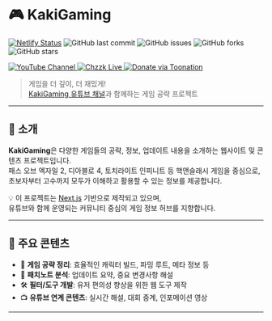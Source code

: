 # 🎮 KakiGaming
[![Netlify Status](https://api.netlify.com/api/v1/badges/9a6e3f00-2da1-4c36-8201-569cb93a5ceb/deploy-status)](https://app.netlify.com/projects/kaki-game/deploys)
![GitHub last commit](https://img.shields.io/github/last-commit/nextkaki/KakiGaming)
![GitHub issues](https://img.shields.io/github/issues/nextkaki/KakiGaming)
![GitHub forks](https://img.shields.io/github/forks/nextkaki/KakiGaming)
![GitHub stars](https://img.shields.io/github/stars/nextkaki/KakiGaming)
<p align="left">
  <a href="https://www.youtube.com/channel/UCgnJXcYf0WjXvMi1QKTrb6A" target="_blank">
    <img src="https://img.shields.io/badge/YouTube-KakiGaming-red?style=for-the-badge&logo=youtube&logoColor=white" alt="YouTube Channel">
  </a>
  <a href="https://chzzk.naver.com/8eac3d6cdac51bbceb794196cd4e6a15" target="_blank">
    <img src="https://img.shields.io/badge/Chzzk-방송 보러가기-2DB400?style=for-the-badge&logo=naver&logoColor=white" alt="Chzzk Live">
  </a>
  <a href="https://toon.at/donate/kaki__" target="_blank">
    <img src="https://img.shields.io/badge/Toonation-후원하기-ff69b4?style=for-the-badge&logo=kofi&logoColor=white" alt="Donate via Toonation">
  </a>
</p>

> 게임을 더 깊이, 더 재밌게!  
> [KakiGaming 유튜브 채널](https://www.youtube.com/channel/UCgnJXcYf0WjXvMi1QKTrb6A)과 함께하는 게임 공략 프로젝트

---

## 📌 소개

**KakiGaming**은 다양한 게임들의 공략, 정보, 업데이트 내용을 소개하는 웹사이트 및 콘텐츠 프로젝트입니다.  
패스 오브 엑자일 2, 디아블로 4, 토치라이트 인피니트 등 핵앤슬래시 게임을 중심으로,  
초보자부터 고수까지 모두가 이해하고 활용할 수 있는 정보를 제공합니다.

💡 이 프로젝트는 [Next.js](https://nextjs.org/) 기반으로 제작되고 있으며,  
유튜브와 함께 운영되는 커뮤니티 중심의 게임 정보 허브를 지향합니다.

---

## 📂 주요 콘텐츠

- 🧠 **게임 공략 정리**: 효율적인 캐릭터 빌드, 파밍 루트, 메타 정보 등
- 📰 **패치노트 분석**: 업데이트 요약, 중요 변경사항 해설
- 🛠 **필터/도구 개발**: 유저 편의성 향상을 위한 웹 도구 제작
- 📺 **유튜브 연계 콘텐츠**: 실시간 해설, 대회 중계, 인포메이션 영상

---

